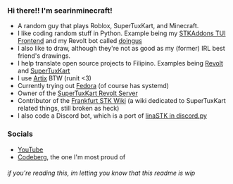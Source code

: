 ### Hi there!! I'm searinminecraft!

* A random guy that plays Roblox, SuperTuxKart, and Minecraft.
* I like coding random stuff in Python. Example being my [STKAddons TUI Frontend](https://github.com/searinminecraft/stkaddons-cli) and my Revolt bot called [doingus](https://github.com/searinminecraft/doingus)
* I also like to draw, although they're not as good as my (former) IRL best friend's drawings.
* I help translate open source projects to Filipino. Examples being [Revolt](https://github.com/revoltchat) and [SuperTuxKart](https://supertuxkart.net/fil/Main_Page)
* I use [Artix](https://artixlinux.org) BTW (runit <3)
* Currently trying out [Fedora](https://fedoraproject.org) (of course has systemd)
* Owner of the [SuperTuxKart Revolt Server](https://app.revolt.chat/invite/01GVQJVVFM233EHBV03K7B3HF5)
* Contributor of the [Frankfurt STK Wiki](https://stk.kimden.online/wiki) (a wiki dedicated to SuperTuxKart related things, still broken as heck)
* I also code a Discord bot, which is a port of [linaSTK in discord.py](https://github.com/searinminecraft/lina-discord)

### Socials

* [YouTube](https://youtube.com/@SearInMinecraft)
* [Codeberg](https://codeberg.org/kita), the one I'm most proud of
###### if you're reading this, im letting you know that this readme is wip
